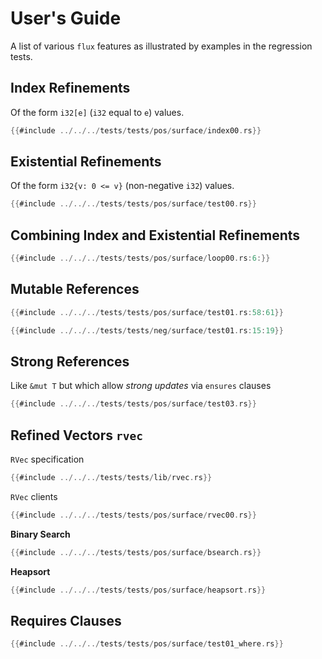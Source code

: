 # User's Guide

A list of various `flux` features as illustrated by examples in the regression tests.

## Index Refinements

Of the form `i32[e]` (`i32` equal to `e`) values.

```rust
{{#include ../../../tests/tests/pos/surface/index00.rs}}
```

## Existential Refinements

Of the form `i32{v: 0 <= v}` (non-negative `i32`) values.

```rust
{{#include ../../../tests/tests/pos/surface/test00.rs}}
```

## Combining Index and Existential Refinements

```rust
{{#include ../../../tests/tests/pos/surface/loop00.rs:6:}}
```

## Mutable References

```rust
{{#include ../../../tests/tests/pos/surface/test01.rs:58:61}}
```

```rust
{{#include ../../../tests/tests/neg/surface/test01.rs:15:19}}
```

## Strong References

Like `&mut T` but which allow _strong updates_ via `ensures` clauses

```rust
{{#include ../../../tests/tests/pos/surface/test03.rs}}
```

## Refined Vectors `rvec`

`RVec` specification

```rust
{{#include ../../../tests/tests/lib/rvec.rs}}
```

`RVec` clients

```rust
{{#include ../../../tests/tests/pos/surface/rvec00.rs}}
```

**Binary Search**

```rust
{{#include ../../../tests/tests/pos/surface/bsearch.rs}}
```

**Heapsort**

```rust
{{#include ../../../tests/tests/pos/surface/heapsort.rs}}
```

## Requires Clauses

```rust
{{#include ../../../tests/tests/pos/surface/test01_where.rs}}
```
